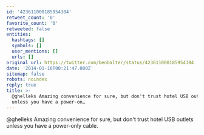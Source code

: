 ```yaml
---
id: '423611000185954304'
retweet_count: '0'
favorite_count: '0'
retweeted: false
entities:
  hashtags: []
  symbols: []
  user_mentions: []
  urls: []
original_url: https://twitter.com/benbalter/status/423611000185954304
date: '2014-01-16T00:21:47.000Z'
sitemap: false
robots: noindex
reply: true
title: >-
  @ghelleks Amazing convenience for sure, but don't trust hotel USB outlets
  unless you have a power-on…
---
```


@ghelleks Amazing convenience for sure, but don't trust hotel USB outlets unless you have a power-only cable.